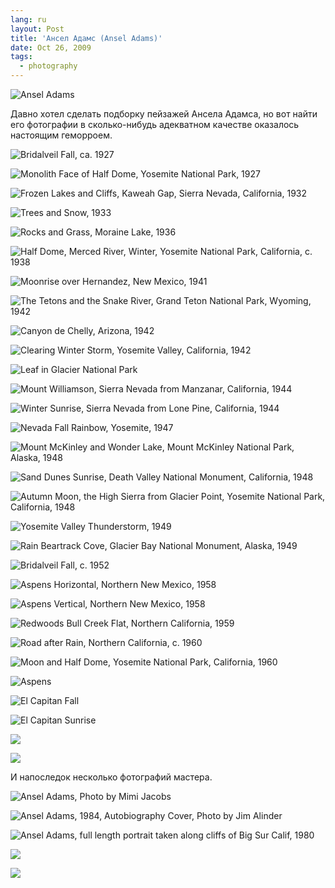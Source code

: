 ```yaml
---
lang: ru
layout: Post
title: 'Ансел Адамс (Ansel Adams)'
date: Oct 26, 2009
tags:
  - photography
---
```


![Ansel Adams](/images/blog/ansel-adams.jpg)

Давно хотел сделать подборку пейзажей Ансела Адамса, но вот найти его фотографии в сколько-нибудь адекватном качестве оказалось настоящим геморроем.

![Bridalveil Fall, ca. 1927](/images/blog/Bridalveil-Fall-ca-1927.jpg "Bridalveil Fall, ca. 1927")

<!--more-->

![Monolith Face of Half Dome, Yosemite National Park, 1927](/images/blog/Monolith-Face-of-Half-Dome-Yosemite-National-Park-1927.jpg "Monolith Face of Half Dome, Yosemite National Park, 1927")

![Frozen Lakes and Cliffs, Kaweah Gap, Sierra Nevada, California, 1932](/images/blog/Frozen-Lakes-and-Cliffs-Kaweah-Gap-Sierra-Nevada-California-1932.jpg "Frozen Lakes and Cliffs, Kaweah Gap, Sierra Nevada, California, 1932")

![Trees and Snow, 1933](/images/blog/Trees-and-Snow.jpg "Trees and Snow, 1933")

![Rocks and Grass, Moraine Lake, 1936](/images/blog/Rocks-and-Grass-Moraine-Lake-1936.jpg "Rocks and Grass, Moraine Lake, 1936")

![Half Dome, Merced River, Winter, Yosemite National Park, California, c. 1938](/images/blog/Half-Dome.jpg "Half Dome, Merced River, Winter, Yosemite National Park, California, c. 1938")

![Moonrise over Hernandez, New Mexico, 1941](/images/blog/Moonrise-over-Hernandez-New-Mexico1941.jpg "Moonrise over Hernandez, New Mexico, 1941")

![The Tetons and the Snake River, Grand Teton National Park, Wyoming, 1942](The-Tetons-and-the-Snake-River-Grand-Teton-National-Park-Wyoming-1942 "The Tetons and the Snake River, Grand Teton National Park, Wyoming, 1942")

![Canyon de Chelly, Arizona, 1942](/images/blog/Canyon-de-Chelly-Arizona-1942.jpg "Canyon de Chelly, Arizona, 1942")

![Clearing Winter Storm, Yosemite Valley, California, 1942](/images/blog/Clearing-Winter-Storm-Yosemite-Valley-California-1942.jpg "Clearing Winter Storm, Yosemite Valley, California, 1942")

![Leaf in Glacier National Park](/images/blog/Leaf-in-Glacier-National-Park.jpg "Leaf in Glacier National Park")

![Mount Williamson, Sierra Nevada from Manzanar, California, 1944](/images/blog/Mount-Williamson-Sierra-Nevada-from-Manzanar-California-1944.jpg "Mount Williamson, Sierra Nevada from Manzanar, California, 1944")

![Winter Sunrise, Sierra Nevada from Lone Pine, California, 1944](/images/blog/Winter-Sunrise-Sierra-Nevada-from-Lone-Pine-California1944.jpg "Winter Sunrise, Sierra Nevada from Lone Pine, California, 1944")

![Nevada Fall Rainbow, Yosemite, 1947](/images/blog/Nevada-Fall-Rainbow-Yosemite-1947.jpg "Nevada Fall Rainbow, Yosemite, 1947")

![Mount McKinley and Wonder Lake, Mount McKinley National Park, Alaska, 1948](/images/blog/Mount-McKinley-and-Wonder-Lake-Mount-McKinley-National-Park-Alaska-1948.jpg "Mount McKinley and Wonder Lake, Mount McKinley National Park, Alaska, 1948")

![Sand Dunes Sunrise, Death Valley National Monument, California, 1948](/images/blog/Sand-Dunes-Sunrise-Death-Valley-National-Monument-California-1948.jpg "Sand Dunes Sunrise, Death Valley National Monument, California, 1948")

![Autumn Moon, the High Sierra from Glacier Point, Yosemite National Park, California, 1948](/images/blog/Autumn-Moon-High-Sierra-from-Glacier-Point-1948.jpg "Autumn Moon, the High Sierra from Glacier Point, Yosemite National Park, California, 1948")

![Yosemite Valley Thunderstorm, 1949](/images/blog/Yosemite-Valley-Thunderstorm-1949.jpg "Yosemite Valley Thunderstorm, 1949")

![Rain Beartrack Cove, Glacier Bay National Monument, Alaska, 1949](/images/blog/Rain-Beartrack-Cove-Glacier-Bay-National-Monument-Alaska-1949.jpg "Rain Beartrack Cove, Glacier Bay National Monument, Alaska, 1949")

![Bridalveil Fall, c. 1952](/images/blog/Bridalveil-Fall.jpg "Bridalveil Fall, c. 1952")

![Aspens Horizontal, Northern New Mexico, 1958](/images/blog/Aspens-Horizontal-Northern-New-Mexico-1958.jpg "Aspens Horizontal, Northern New Mexico, 1958")

![Aspens Vertical, Northern New Mexico, 1958](/images/blog/Aspens-Vertical-Northern-New-Mexico-1958.jpg "Aspens Vertical, Northern New Mexico, 1958")

![Redwoods Bull Creek Flat, Northern California, 1959](/images/blog/Redwoods-Bull-Creek-Flat-Northern-California.jpg "Redwoods Bull Creek Flat, Northern California, 1959")

![Road after Rain, Northern California, c. 1960](/images/blog/Road-after-Rain-Northern-California.jpg "Road after Rain, Northern California, c. 1960")

![Moon and Half Dome, Yosemite National Park, California, 1960](/images/blog/Moon-and-Half-Dome-Yosemite-National-Park-California-1960.jpg "Moon and Half Dome, Yosemite National Park, California, 1960")

![Aspens](/images/blog/Aspens.jpg "Aspens")

![El Capitan Fall](/images/blog/El-Capitan-Fall.jpg "El Capitan Fall")

![El Capitan Sunrise](/images/blog/El-Capitan-Sunrise.jpg "El Capitan Sunrise")

![](/images/blog/No-Title-1.jpg)

![](/images/blog/No-Title-6.jpg)

И напоследок несколько фотографий мастера.

![Ansel Adams, Photo by Mimi Jacobs](/images/blog/Ansel-Adams-Photo-by-Mimi-Jacobs.jpg "Ansel Adams, Photo by Mimi Jacobs")

![Ansel Adams, 1984, Autobiography Cover, Photo by Jim Alinder](/images/blog/Ansel-Adams-1984-Autobiography-Cover-Photo-by-Jim-Alinder.jpg "Ansel Adams, 1984, Autobiography Cover, Photo by Jim Alinder")

![Ansel Adams, full length portrait taken along cliffs of Big Sur Calif, 1980](/images/blog/Ansel-Adams-full-length-portrait-taken-along-cliffs-of-Big-Sur-Calif-1980.jpg "Ansel Adams, full length portrait taken along cliffs of Big Sur Calif, 1980")

![](/images/blog/Ansel-Adams-on-Car-1.jpg)

![](/images/blog/Ansel-Adams-on-Car-3.jpg)
